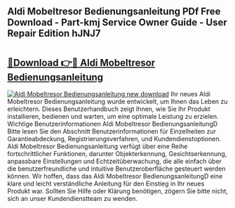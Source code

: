 ## Aldi Mobeltresor Bedienungsanleitung PDf Free Download - Part-kmj Service Owner Guide - User Repair Edition hJNJ7

# <h2><a href="http://df4txxw.blite.top/?on=Aldi+Mobeltresor+Bedienungsanleitung">🔗Download 👉🔴 Aldi Mobeltresor Bedienungsanleitung</a></h2>

[![Aldi Mobeltresor Bedienungsanleitung new download](https://i.imgur.com/lujVjoI.png)](http://df4txxw.blite.top/?on=Aldi+Mobeltresor+Bedienungsanleitung)
Ihr neues Aldi Mobeltresor Bedienungsanleitung wurde entwickelt, um Ihnen das Leben zu erleichtern. Dieses Benutzerhandbuch zeigt Ihnen, wie Sie Ihr Produkt installieren, bedienen und warten, um eine optimale Leistung zu erzielen. Wichtige Benutzerinformationen Aldi Mobeltresor BedienungsanleitungD Bitte lesen Sie den Abschnitt Benutzerinformationen für Einzelheiten zur Garantieabdeckung, Registrierungsverfahren, und Kundendienstoptionen. Aldi Mobeltresor Bedienungsanleitung verfügt über eine Reihe fortschrittlicher Funktionen, darunter Objekterkennung, Gesichtserkennung, anpassbare Einstellungen und Echtzeitüberwachung, die alle einfach über die benutzerfreundliche und intuitive Benutzeroberfläche gesteuert werden können. Wir hoffen, dass das Aldi Mobeltresor BedienungsanleitungD eine klare und leicht verständliche Anleitung für den Einstieg in Ihr neues Produkt war. Sollten Sie Hilfe oder Klärung benötigen, zögern Sie bitte nicht, sich an unser Kundendienstteam zu wenden.
